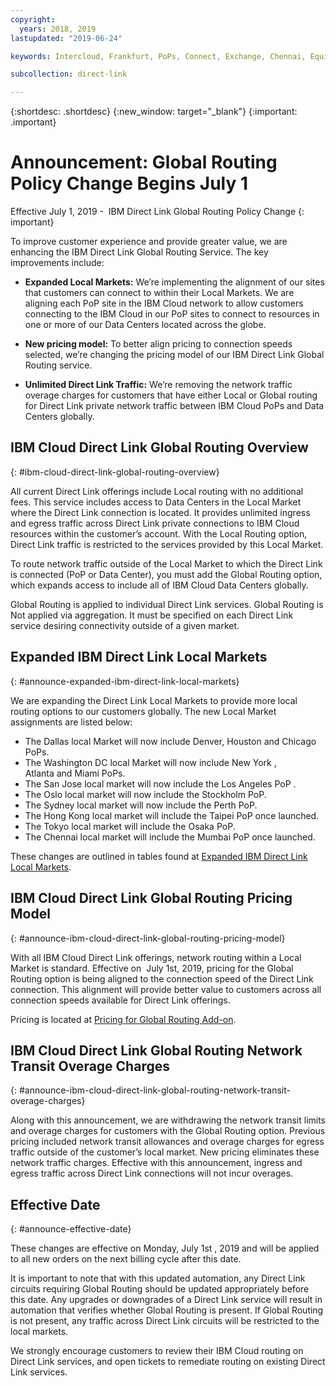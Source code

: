 ```yaml
---
copyright:
  years: 2018, 2019
lastupdated: "2019-06-24"

keywords: Intercloud, Frankfurt, PoPs, Connect, Exchange, Chennai, Equinix, Megaport, Kinx, diversity, Bluefringe, CenturyLink, BT, Sao Paulo, Tokyo, Japan, PCCW, Colt, blog, service provider, partner, Telia, Internexion, Packet Fabric, Global Routing, expanded, market

subcollection: direct-link

---
```


{:shortdesc: .shortdesc}
{:new_window: target="_blank"}
{:important: .important}

# Announcement: Global Routing Policy Change Begins July 1

Effective July 1, 2019 -  IBM Direct Link Global Routing Policy Change
{: important}

To improve customer experience and provide greater value, we are enhancing the IBM Direct Link Global Routing Service. The key improvements include:

* **Expanded Local Markets:** We’re implementing the alignment of our sites that customers can connect to within their Local Markets. We are aligning each PoP site in the IBM Cloud network to allow customers connecting to the IBM Cloud in our PoP sites to connect to resources in one or more of our Data Centers located across the globe.

* **New pricing model:** To better align pricing to connection speeds selected, we’re changing the pricing model of our IBM Direct Link Global Routing service.

* **Unlimited Direct Link Traffic:** We’re removing the network traffic overage charges for customers that have either Local or Global routing for Direct Link private network traffic between IBM Cloud PoPs and Data Centers globally.

## IBM Cloud Direct Link Global Routing Overview
{: #ibm-cloud-direct-link-global-routing-overview}

All current Direct Link offerings include Local routing with no additional fees. This service includes access to Data Centers in the Local Market where the Direct Link connection is located. It provides unlimited ingress and egress traffic across Direct Link private connections to IBM Cloud resources within the customer’s account. With the Local Routing option, Direct Link traffic is restricted to the services provided by this Local Market.

To route network traffic outside of the Local Market to which the Direct Link is connected (PoP or Data Center), you must add the Global Routing option, which expands access to include all of IBM Cloud Data Centers globally.

Global Routing is applied to individual Direct Link services. Global Routing is Not applied via aggregation. It must be specified on each Direct Link service desiring connectivity outside of a given market.

## Expanded IBM Direct Link Local Markets
{: #announce-expanded-ibm-direct-link-local-markets}

We are expanding the Direct Link Local Markets to provide more local routing options to our customers globally. The new Local Market assignments are listed below:

* The Dallas local Market will now include Denver, Houston and Chicago PoPs.
* The Washington DC local Market will now include New York , Atlanta and Miami PoPs.
* The San Jose local market will now include the Los Angeles PoP .
* The Oslo local market will now include the Stockholm PoP.
* The Sydney local market will now include the Perth PoP.
* The Hong Kong local market will include the Taipei PoP once launched.
* The Tokyo local market will include the Osaka PoP.
* The Chennai local market will include the Mumbai PoP once launched.

These changes are outlined in tables found at [Expanded IBM Direct Link Local Markets](/docs/infrastructure/direct-link?topic=direct-link-pricing-for-ibm-cloud-direct-link#expanded-ibm-cloud-direct-link-local-markets).

## IBM Cloud Direct Link Global Routing Pricing Model
{: #announce-ibm-cloud-direct-link-global-routing-pricing-model}

With all IBM Cloud Direct Link offerings, network routing within a Local Market is standard. Effective on  July 1st, 2019, pricing for the Global Routing option is being aligned to the connection speed of the Direct Link connection. This alignment will provide better value to customers across all connection speeds available for Direct Link offerings.

Pricing is located at [Pricing for Global Routing Add-on](/docs/infrastructure/direct-link?topic=direct-link-pricing-for-ibm-cloud-direct-link#pricing-for-global-routing-add-on). 

## IBM Cloud Direct Link Global Routing Network Transit Overage Charges
{: #announce-ibm-cloud-direct-link-global-routing-network-transit-overage-charges}

Along with this announcement, we are withdrawing the network transit limits and overage charges for customers with the Global Routing option. Previous pricing included network transit allowances and overage charges for egress traffic outside of the customer’s local market. New pricing eliminates these network traffic charges. Effective with this announcement, ingress and egress traffic across Direct Link connections will not incur overages.

## Effective Date
{: #announce-effective-date}

These changes are effective on Monday, July 1st , 2019 and will be applied to all new orders on the next billing cycle after this date.

It is important to note that with this updated automation, any Direct Link circuits requiring Global Routing should be updated appropriately before this date. Any upgrades or downgrades of a Direct Link service will result in automation that verifies whether Global Routing is present. If Global Routing is not present, any traffic across Direct Link circuits will be restricted to the local markets.

We strongly encourage customers to review their IBM Cloud routing on Direct Link services, and open tickets to remediate routing on existing Direct Link services.
